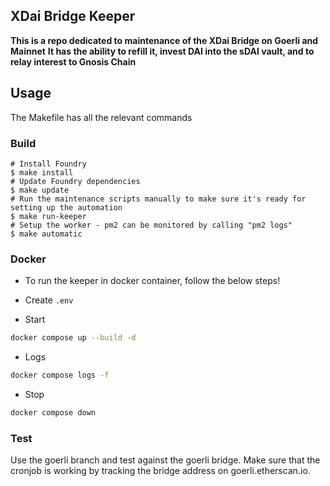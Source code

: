 ## XDai Bridge Keeper

**This is a repo dedicated to maintenance of the XDai Bridge on Goerli and Mainnet**
**It has the ability to refill it, invest DAI into the sDAI vault, and to relay interest to Gnosis Chain**

## Usage

The Makefile has all the relevant commands

### Build

```shell
# Install Foundry
$ make install
# Update Foundry dependencies 
$ make update
# Run the maintenance scripts manually to make sure it's ready for setting up the automation
$ make run-keeper
# Setup the worker - pm2 can be monitored by calling "pm2 logs"
$ make automatic
```

### Docker 

- To run the keeper in docker container, follow the below steps!

- Create `.env`

- Start

```sh
docker compose up --build -d
```

- Logs

```sh
docker compose logs -f
```

- Stop

```sh
docker compose down
```

### Test

Use the goerli branch and test against the goerli bridge. Make sure that the cronjob is working by tracking the bridge address on goerli.etherscan.io. 

